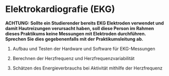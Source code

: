 # **Elektrokardiografie (EKG)**

**ACHTUNG: Sollte ein Studierender bereits EKG Elektroden verwendet und damit Hautreizungen verursacht haben, soll diese Person im Rahmen dieses Praktikums keine Messungen mit Elektroden durchführen. Sprechen Sie dies gegebenenfalls mit der Praktikumsleitung ab.**

1. Aufbau und Testen der Hardware und Software für EKG-Messungen

2. Berechnen der Herzfrequenz und Herzfrequenzvariabilität

3. Schätzen des Energieverbrauchs bei Aktivität mithilfe der Herzfrequenz

